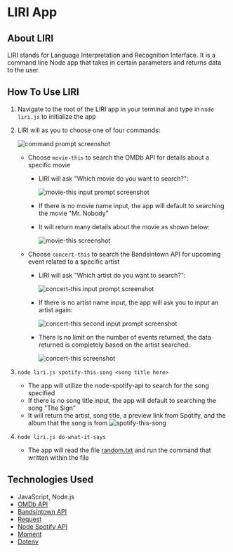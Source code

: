 # LIRI App

## About LIRI
LIRI stands for Language Interpretation and Recognition Interface. It is a command line Node app that takes in certain parameters and returns data to the user.

## How To Use LIRI
1. Navigate to the root of the LIRI app in your terminal and type in `node liri.js` to initialize the app
1. LIRI will as you to choose one of four commands: 

    ![command prompt screenshot](../master/images/command-prompt.png)
    
    * Choose `movie-this` to search the OMDb API for details about a specific movie
        * LIRI will ask "Which movie do you want to search?":
    
            ![movie-this input prompt screenshot](../master/images/movie-this-input-prompt.png)
 
        * If there is no movie name input, the app will default to searching the movie "Mr. Nobody"
        * It will return many details about the movie as shown below: 
        
            ![movie-this screenshot](../master/images/movie-this.png)

    * Choose `concert-this` to search the Bandsintown API for upcoming event related to a specific artist
        * LIRI will ask "Which artist do you want to search?":

            ![concert-this input prompt screenshot](../master/images/concert-this-input-prompt.png)

        * If there is no artist name input, the app will ask you to input an artist again:

            ![concert-this second input prompt screenshot](../master/images/concert-this-input-again.png)
        
        * There is no limit on the number of events returned, the data returned is completely based on the artist searched:

            ![concert-this screenshot](../master/images/concert-this.png)



        
1. `node liri.js spotify-this-song <song title here>`

    * The app will utilize the node-spotify-api to search for the song specified
    * If there is no song title input, the app will default to searching the song "The Sign"
    * It will return the artist, song title, a preview link from Spotify, and the album that the song is from
    ![spotify-this-song](../master/images/spotify-this-song.png)
        
1. `node liri.js do-what-it-says`

    * The app will read the file [random.txt](../master/random.txt) and run the command that written within the file
    
## Technologies Used
* JavaScript, Node.js
* [OMDb API](http://www.omdbapi.com/)
* [Bandsintown API](http://www.artists.bandsintown.com/bandsintown-api)
* [Request](https://www.npmjs.com/package/request)
* [Node Spotify API](https://www.npmjs.com/package/node-spotify-api)
* [Moment](https://www.npmjs.com/package/moment)
* [Dotenv](https://www.npmjs.com/package/dotenv)
